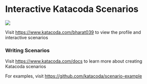 # Interactive Katacoda Scenarios

[![](http://shields.katacoda.com/katacoda/bharat039/count.svg)](https://www.katacoda.com/bharat039 "Get your profile on Katacoda.com")

Visit https://www.katacoda.com/bharat039 to view the profile and interactive scenarios

### Writing Scenarios
Visit https://www.katacoda.com/docs to learn more about creating Katacoda scenarios

For examples, visit https://github.com/katacoda/scenario-example
